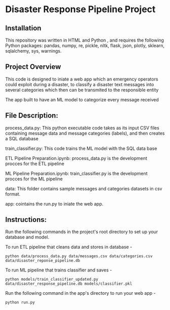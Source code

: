 # Disaster Response Pipeline Project

## Installation

This repository was written in HTML and Python , and requires the following Python packages: pandas, numpy, re, pickle, nltk, flask, json, plotly, sklearn, sqlalchemy, sys, warnings.

## Project Overview

This code is designed to iniate a web app which an emergency operators could exploit during a disaster, to classify a disaster text messages into several categories which then can be transmited to the responsible entity

The app built to have an ML model to categorize every message received

## File Description:
process_data.py: This python executable code takes as its input CSV files containing message data and message categories (labels), and then creates a SQL database

train_classifier.py: This code trains the ML model with the SQL data base

ETL Pipeline Preparation.ipynb: process_data.py is the development procces for the ETL pipeline

ML Pipeline Preparation.ipynb: train_classifier.py is the development procces for the ML pipeline

data: This folder contains sample messages and categories datasets in csv format.

app: cointains the run.py to iniate the web app.

## Instructions:

Run the following commands in the project's root directory to set up your database and model.

To run ETL pipeline that cleans data and stores in database - 

```python data/process_data.py data/messages.csv data/categories.csv data/disaster_reponse_pipeline.db```

To run ML pipeline that trains classifier and saves - 

```python models/train_classifier_updated.py data/disaster_response_pipeline.db models/classifier.pkl```

Run the following command in the app's directory to run your web app - 

```python run.py```


